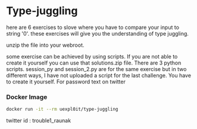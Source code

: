 # Type-juggling
here are 6 exercises to slove where you have to compare your input to string '0'. these exercises will give you the understanding of type juggling.

unzip the file into your webroot.

some exercise can be achieved by using scripts. If you are not able to create it yourself you can use that solutions.zip file. There are 3 python scripts. session_py and session_2.py are for the same exercise but in two different ways, I have not uploaded a script for the last challenge. You have to create it yourself. For password text on twitter

### Docker Image
```bash
docker run -it --rm uexpl0it/type-juggling
```

twitter id : trouble1_raunak
